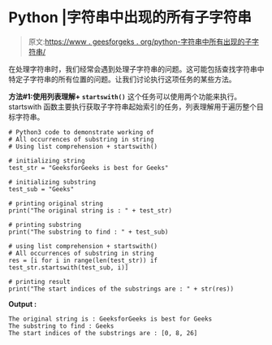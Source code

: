 # Python |字符串中出现的所有子字符串

> 原文:[https://www . geesforgeks . org/python-字符串中所有出现的子字符串/](https://www.geeksforgeeks.org/python-all-occurrences-of-substring-in-string/)

在处理字符串时，我们经常会遇到处理子字符串的问题。这可能包括查找字符串中特定子字符串的所有位置的问题。让我们讨论执行这项任务的某些方法。

**方法#1:使用列表理解+ `startswith()`**
这个任务可以使用两个功能来执行。startswith 函数主要执行获取子字符串起始索引的任务，列表理解用于遍历整个目标字符串。

```
# Python3 code to demonstrate working of
# All occurrences of substring in string
# Using list comprehension + startswith()

# initializing string 
test_str = "GeeksforGeeks is best for Geeks"

# initializing substring
test_sub = "Geeks"

# printing original string 
print("The original string is : " + test_str)

# printing substring 
print("The substring to find : " + test_sub)

# using list comprehension + startswith()
# All occurrences of substring in string 
res = [i for i in range(len(test_str)) if test_str.startswith(test_sub, i)]

# printing result 
print("The start indices of the substrings are : " + str(res))
```

**Output :**

```
The original string is : GeeksforGeeks is best for Geeks
The substring to find : Geeks
The start indices of the substrings are : [0, 8, 26]

```